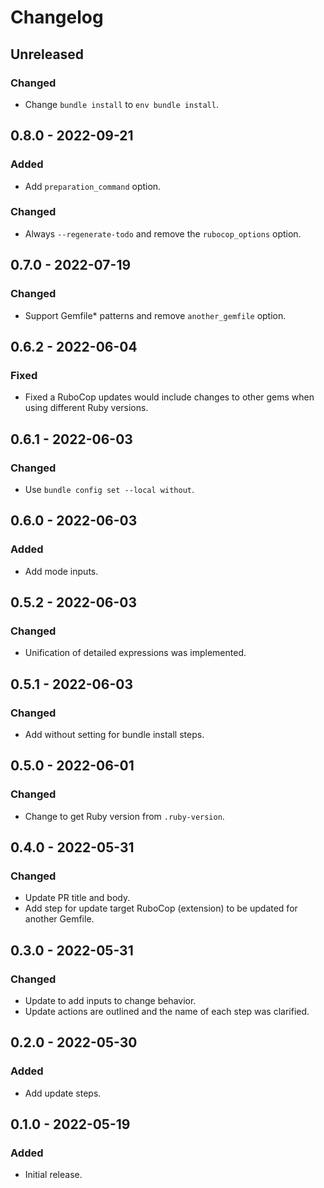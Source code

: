 # Changelog

## Unreleased

### Changed

- Change `bundle install` to `env bundle install`.

## 0.8.0 - 2022-09-21

### Added

- Add `preparation_command` option.

### Changed

- Always `--regenerate-todo` and remove the `rubocop_options` option.

## 0.7.0 - 2022-07-19

### Changed

- Support Gemfile\* patterns and remove `another_gemfile` option.

## 0.6.2 - 2022-06-04

### Fixed

- Fixed a RuboCop updates would include changes to other gems when using different Ruby versions.

## 0.6.1 - 2022-06-03

### Changed

- Use `bundle config set --local without`.

## 0.6.0 - 2022-06-03

### Added

- Add mode inputs.

## 0.5.2 - 2022-06-03

### Changed

- Unification of detailed expressions was implemented.

## 0.5.1 - 2022-06-03

### Changed

- Add without setting for bundle install steps.

## 0.5.0 - 2022-06-01

### Changed

- Change to get Ruby version from `.ruby-version`.

## 0.4.0 - 2022-05-31

### Changed

- Update PR title and body.
- Add step for update target RuboCop (extension) to be updated for another Gemfile.

## 0.3.0 - 2022-05-31

### Changed

- Update to add inputs to change behavior.
- Update actions are outlined and the name of each step was clarified.

## 0.2.0 - 2022-05-30

### Added

- Add update steps.

## 0.1.0 - 2022-05-19

### Added

- Initial release.
